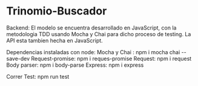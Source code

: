 # Trinomio-Buscador

Backend:
El modelo se encuentra desarrollado en JavaScript, con la metodologia TDD usando Mocha y Chai para dicho proceso de testing.
La API esta tambien hecha en JavaScript.

Dependencias instaladas con node:
Mocha y Chai : npm i mocha chai --save-dev
Request-promise: npm i reques-promise
Request: npm i request
Body parser: npm i body-parse
Express: npm i express

Correr Test: npm run test


